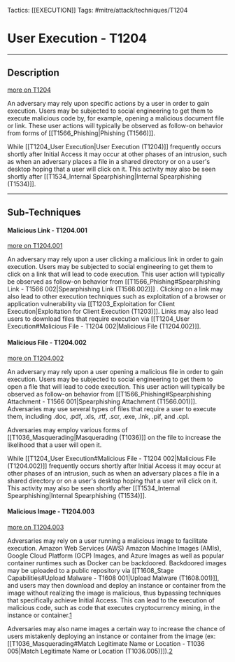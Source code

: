 Tactics: [[EXECUTION]]
Tags: #mitre/attack/techniques/T1204  

# User Execution - T1204
---
## Description
[more on T1204](https://attack.mitre.org/techniques/T1204)

An adversary may rely upon specific actions by a user in order to gain execution. Users may be subjected to social engineering to get them to execute malicious code by, for example, opening a malicious document file or link. These user actions will typically be observed as follow-on behavior from forms of [[T1566_Phishing|Phishing (T1566)]].

While [[T1204_User Execution|User Execution (T1204)]] frequently occurs shortly after Initial Access it may occur at other phases of an intrusion, such as when an adversary places a file in a shared directory or on a user's desktop hoping that a user will click on it. This activity may also be seen shortly after [[T1534_Internal Spearphishing|Internal Spearphishing (T1534)]].

---
## Sub-Techniques

#### Malicious Link - T1204.001
[more on T1204.001](https://attack.mitre.org/techniques/T1204/001)

An adversary may rely upon a user clicking a malicious link in order to gain execution. Users may be subjected to social engineering to get them to click on a link that will lead to code execution. This user action will typically be observed as follow-on behavior from [[T1566_Phishing#Spearphishing Link - T1566 002|Spearphishing Link (T1566.002)]] . Clicking on a link may also lead to other execution techniques such as exploitation of a browser or application vulnerability via [[T1203_Exploitation for Client Execution|Exploitation for Client Execution (T1203)]]. Links may also lead users to download files that require execution via [[T1204_User Execution#Malicious File - T1204 002|Malicious File (T1204.002)]].

#### Malicious File - T1204.002
[more on T1204.002](https://attack.mitre.org/techniques/T1204/002)

An adversary may rely upon a user opening a malicious file in order to gain execution. Users may be subjected to social engineering to get them to open a file that will lead to code execution. This user action will typically be observed as follow-on behavior from [[T1566_Phishing#Spearphishing Attachment - T1566 001|Spearphishing Attachment (T1566.001)]]. Adversaries may use several types of files that require a user to execute them, including .doc, .pdf, .xls, .rtf, .scr, .exe, .lnk, .pif, and .cpl.

Adversaries may employ various forms of [[T1036_Masquerading|Masquerading (T1036)]] on the file to increase the likelihood that a user will open it.

While [[T1204_User Execution#Malicious File - T1204 002|Malicious File (T1204.002)]] frequently occurs shortly after Initial Access it may occur at other phases of an intrusion, such as when an adversary places a file in a shared directory or on a user's desktop hoping that a user will click on it. This activity may also be seen shortly after [[T1534_Internal Spearphishing|Internal Spearphishing (T1534)]].

#### Malicious Image - T1204.003
[more on T1204.003](https://attack.mitre.org/techniques/T1204/003)

Adversaries may rely on a user running a malicious image to facilitate execution. Amazon Web Services (AWS) Amazon Machine Images (AMIs), Google Cloud Platform (GCP) Images, and Azure Images as well as popular container runtimes such as Docker can be backdoored. Backdoored images may be uploaded to a public repository via [[T1608_Stage Capabilities#Upload Malware - T1608 001|Upload Malware (T1608.001)]], and users may then download and deploy an instance or container from the image without realizing the image is malicious, thus bypassing techniques that specifically achieve Initial Access. This can lead to the execution of malicious code, such as code that executes cryptocurrency mining, in the instance or container.[1](https://summitroute.com/blog/2018/09/24/investigating_malicious_amis/)

Adversaries may also name images a certain way to increase the chance of users mistakenly deploying an instance or container from the image (ex: [[T1036_Masquerading#Match Legitimate Name or Location - T1036 005|Match Legitimate Name or Location (T1036.005)]]).[2](https://info.aquasec.com/hubfs/Threat%20reports/AquaSecurity_Cloud_Native_Threat_Report_2021.pdf?utm_campaign=WP%20-%20Jun2021%20Nautilus%202021%20Threat%20Research%20Report&utm_medium=email&_hsmi=132931006&_hsenc=p2ANqtz-_8oopT5Uhqab8B7kE0l3iFo1koirxtyfTehxF7N-EdGYrwk30gfiwp5SiNlW3G0TNKZxUcDkYOtwQ9S6nNVNyEO-Dgrw&utm_content=132931006&utm_source=hs_automation)



